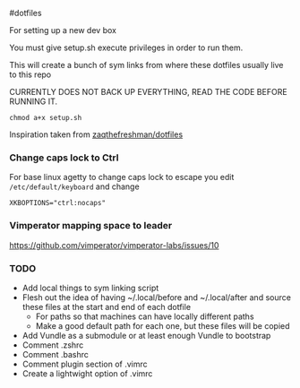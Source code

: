 #dotfiles

For setting up a new dev box

You must give setup.sh execute privileges in order to run them.

This will create a bunch of sym links from where these dotfiles usually live to this repo

CURRENTLY DOES NOT BACK UP EVERYTHING, READ THE CODE BEFORE RUNNING IT.

```shell
chmod a+x setup.sh
```

Inspiration taken from [zaqthefreshman/dotfiles](https://github.com/zaqthefreshman/dotfiles)

### Change caps lock to Ctrl

For base linux agetty to change caps lock to escape you edit `/etc/default/keyboard` and change

```
XKBOPTIONS="ctrl:nocaps"
```

### Vimperator mapping space to leader

https://github.com/vimperator/vimperator-labs/issues/10

### TODO

- Add local things to sym linking script
- Flesh out the idea of having ~/.local/before and ~/.local/after and source these files at the start and end of each dotfile
	- For paths so that machines can have locally different paths
	- Make a good default path for each one, but these files will be copied
- Add Vundle as a submodule or at least enough Vundle to bootstrap
- Comment .zshrc
- Comment .bashrc
- Comment plugin section of .vimrc
- Create a lightwight option of .vimrc
